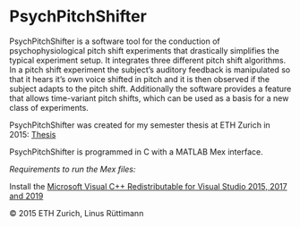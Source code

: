 # PsychPitchShifter
PsychPitchShifter is a software tool for the conduction of psychophysiological
pitch shift experiments that drastically simplifies the
typical experiment setup. It integrates three different pitch shift algorithms. In a pitch shift experiment the subject’s auditory
feedback is manipulated so that it hears it’s own voice shifted
in pitch and it is then observed if the subject adapts to the pitch shift.
Additionally the software provides a feature that allows time-variant
pitch shifts, which can be used as a basis for a new class of experiments.

PsychPitchShifter was created for my semester thesis at ETH Zurich in 2015:
[Thesis](https://github.com/rlinus/PsychPitchShifterCmake/blob/master/Thesis_PsychPitchShifter.pdf)

PsychPitchShifter is programmed in C with a MATLAB Mex interface.

*Requirements to run the Mex files:*

Install the [Microsoft Visual C++ Redistributable for Visual Studio 2015, 2017 and 2019](https://support.microsoft.com/en-us/topic/the-latest-supported-visual-c-downloads-2647da03-1eea-4433-9aff-95f26a218cc0)


© 2015 ETH Zurich, Linus Rüttimann
